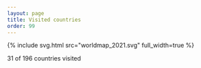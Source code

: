 ```yaml
---
layout: page
title: Visited countries
order: 99
---
```


{% include svg.html src="worldmap_2021.svg" full_width=true %}

31 of 196 countries visited
